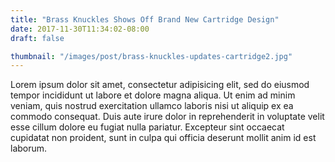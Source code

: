 ```yaml
---
title: "Brass Knuckles Shows Off Brand New Cartridge Design"
date: 2017-11-30T11:34:02-08:00
draft: false

thumbnail: "/images/post/brass-knuckles-updates-cartridge2.jpg"
---
```


Lorem ipsum dolor sit amet, consectetur adipisicing elit, sed do eiusmod tempor incididunt ut labore et dolore magna aliqua. Ut enim ad minim veniam, quis nostrud exercitation ullamco laboris nisi ut aliquip ex ea commodo consequat. Duis aute irure dolor in reprehenderit in voluptate velit esse cillum dolore eu fugiat nulla pariatur. Excepteur sint occaecat cupidatat non proident, sunt in culpa qui officia deserunt mollit anim id est laborum.
